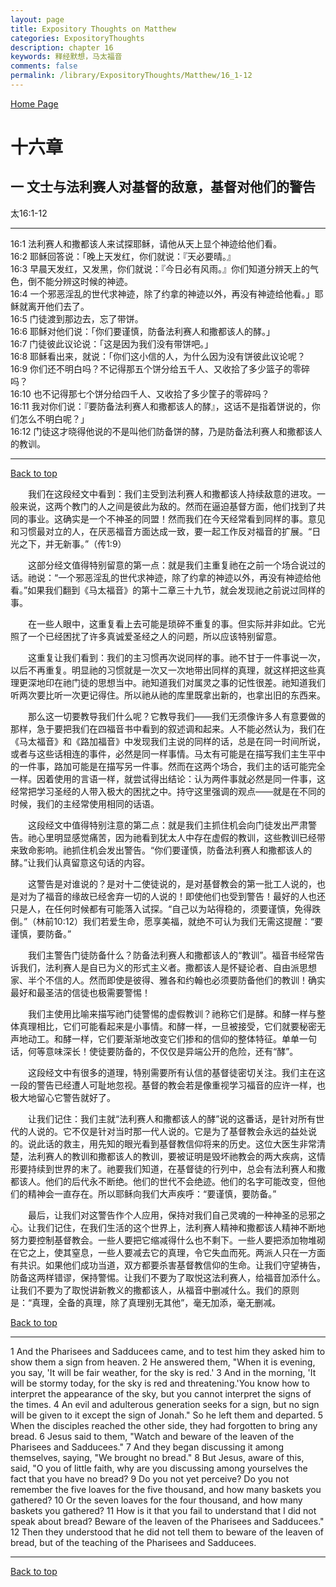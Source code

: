 ```yaml
---
layout: page
title: Expository Thoughts on Matthew
categories: ExpositoryThoughts
description: chapter 16
keywords: 释经默想，马太福音
comments: false
permalink: /library/ExpositoryThoughts/Matthew/16_1-12
---
```

[ Home Page ]({{site.baseurl}}/index) <br>

<a name="0"></a>
# 十六章 

## 一 文士与法利赛人对基督的敌意，基督对他们的警告

太16:1-12

***

16:1 法利赛人和撒都该人来试探耶稣，请他从天上显个神迹给他们看。<br>
16:2 耶稣回答说：「晚上天发红，你们就说：『天必要晴。』<br>
16:3 早晨天发红，又发黑，你们就说：『今日必有风雨。』你们知道分辨天上的气色，倒不能分辨这时候的神迹。<br>
16:4 一个邪恶淫乱的世代求神迹，除了约拿的神迹以外，再没有神迹给他看。」耶稣就离开他们去了。<br>
16:5 门徒渡到那边去，忘了带饼。<br>
16:6 耶稣对他们说：「你们要谨慎，防备法利赛人和撒都该人的酵。」<br>
16:7 门徒彼此议论说：「这是因为我们没有带饼吧。」<br>
16:8 耶稣看出来，就说：「你们这小信的人，为什么因为没有饼彼此议论呢？<br>
16:9 你们还不明白吗？不记得那五个饼分给五千人、又收拾了多少篮子的零碎吗？<br>
16:10 也不记得那七个饼分给四千人、又收拾了多少筐子的零碎吗？<br>
16:11 我对你们说：『要防备法利赛人和撒都该人的酵』，这话不是指着饼说的，你们怎么不明白呢？」<br>
16:12 门徒这才晓得他说的不是叫他们防备饼的酵，乃是防备法利赛人和撒都该人的教训。<br>

***

[Back to top](#0)

&emsp;&emsp;我们在这段经文中看到：我们主受到法利赛人和撒都该人持续敌意的进攻。一般来说，这两个教门的人之间是彼此为敌的。然而在逼迫基督方面，他们找到了共同的事业。这确实是一个不神圣的同盟！然而我们在今天经常看到同样的事。意见和习惯最对立的人，在厌恶福音方面达成一致，要一起工作反对福音的扩展。“日光之下，并无新事。”（传1:9）

&emsp;&emsp;这部分经文值得特别留意的第一点：就是我们主重复祂在之前一个场合说过的话。祂说：“一个邪恶淫乱的世代求神迹，除了约拿的神迹以外，再没有神迹给他看。”如果我们翻到《马太福音》的第十二章三十九节，就会发现祂之前说过同样的事。

&emsp;&emsp;在一些人眼中，这重复看上去可能是琐碎不重复的事。但实际并非如此。它光照了一个已经困扰了许多真诚爱圣经之人的问题，所以应该特别留意。

&emsp;&emsp;这重复让我们看到：我们的主习惯再次说同样的事。祂不甘于一件事说一次，以后不再重复。明显祂的习惯就是一次又一次地带出同样的真理，就这样把这些真理更深地印在祂门徒的思想当中。祂知道我们对属灵之事的记性很差。祂知道我们听两次要比听一次更记得住。所以祂从祂的库里既拿出新的，也拿出旧的东西来。

&emsp;&emsp;那么这一切要教导我们什么呢？它教导我们——我们无须像许多人有意要做的那样，急于要把我们在四福音书中看到的叙述调和起来。人不能必然认为，我们在《马太福音》和《路加福音》中发现我们主说的同样的话，总是在同一时间所说，或者与这些话相连的事件，必然是同一样事情。马太有可能是在描写我们主生平中的一件事，路加可能是在描写另一件事。然而在这两个场合，我们主的话可能完全一样。因着使用的言语一样，就尝试得出结论：认为两件事就必然是同一件事，这经常把学习圣经的人带入极大的困扰之中。持守这里强调的观点——就是在不同的时候，我们的主经常使用相同的话语。

&emsp;&emsp;这段经文中值得特别注意的第二点：就是我们主抓住机会向门徒发出严肃警告。祂心里明显感觉痛苦，因为祂看到犹太人中存在虚假的教训，这些教训已经带来致命影响。祂抓住机会发出警告。“你们要谨慎，防备法利赛人和撒都该人的酵。”让我们认真留意这句话的内容。

&emsp;&emsp;这警告是对谁说的？是对十二使徒说的，是对基督教会的第一批工人说的，也是对为了福音的缘故已经舍弃一切的人说的！即使他们也受到警告！最好的人也还只是人，在任何时候都有可能落入试探。“自己以为站得稳的，须要谨慎，免得跌倒。”（林前10:12）我们若爱生命，愿享美福，就绝不可认为我们无需这提醒：“要谨慎，要防备。”

&emsp;&emsp;我们主警告门徒防备什么？防备法利赛人和撒都该人的“教训”。福音书经常告诉我们，法利赛人是自已为义的形式主义者。撒都该人是怀疑论者、自由派思想家、半个不信的人。然而即使是彼得、雅各和约翰也必须要防备他们的教训！确实最好和最圣洁的信徒也极需要警惕！

&emsp;&emsp;我们主使用比喻来描写祂门徒警惕的虚假教训？祂称它们是酵。和酵一样与整体真理相比，它们可能看起来是小事情。和酵一样，一旦被接受，它们就要秘密无声地动工。和酵一样，它们要渐渐地改变它们掺和的信仰的整体特征。单单一句话，何等意味深长！使徒要防备的，不仅仅是异端公开的危险，还有“酵”。

&emsp;&emsp;这段经文中有很多的道理，特别需要所有认信的基督徒密切关注。我们主在这一段的警告已经遭人可耻地忽视。基督的教会若是像重视学习福音的应许一样，也极大地留心它警告就好了。

&emsp;&emsp;让我们记住：我们主就“法利赛人和撒都该人的酵”说的这番话，是针对所有世代的人说的。它不仅是针对当时那一代人说的。它是为了基督教会永远的益处说的。说此话的救主，用先知的眼光看到基督教信仰将来的历史。这位大医生非常清楚，法利赛人的教训和撒都该人的教训，要被证明是毁坏祂教会的两大疾病，这情形要持续到世界的末了。祂要我们知道，在基督徒的行列中，总会有法利赛人和撒都该人。他们的后代永不断绝。他们的世代不会绝迹。他们的名字可能改变，但他们的精神会一直存在。所以耶稣向我们大声疾呼：“要谨慎，要防备。”

&emsp;&emsp;最后，让我们对这警告作个人应用，保持对我们自己灵魂的一种神圣的忌邪之心。让我们记住，在我们生活的这个世界上，法利赛人精神和撒都该人精神不断地努力要控制基督教会。一些人要把它缩减得什么也不剩下。一些人要把添加物堆砌在它之上，使其窒息，一些人要减去它的真理，令它失血而死。两派人只在一方面有共识。如果他们成功当道，双方都要杀害基督教信仰的生命。让我们守望祷告，防备这两样错谬，保持警惕。让我们不要为了取悦这法利赛人，给福音加添什么。让我们不要为了取悦讲新教义的撒都该人，从福音中删减什么。我们的原则是：“真理，全备的真理，除了真理别无其他”，毫无加添，毫无删减。

[Back to top](#0)

***

1 And the Pharisees and Sadducees came, and to test him they asked him to show them a sign from heaven. 2 He answered them, "When it is evening, you say, 'It will be fair weather, for the sky is red.' 3 And in the morning, 'It will be stormy today, for the sky is red and threatening.'You know how to interpret the appearance of the sky, but you cannot interpret the signs of the times. 4 An evil and adulterous generation seeks for a sign, but no sign will be given to it except the sign of Jonah." So he left them and departed. 5 When the disciples reached the other side, they had forgotten to bring any bread. 6 Jesus said to them, "Watch and beware of the leaven of the Pharisees and Sadducees." 7 And they began discussing it among themselves, saying, "We brought no bread." 8 But Jesus, aware of this, said, "O you of little faith, why are you discussing among yourselves the fact that you have no bread? 9 Do you not yet perceive? Do you not remember the five loaves for the five thousand, and how many baskets you gathered? 10 Or the seven loaves for the four thousand, and how many baskets you gathered? 11 How is it that you fail to understand that I did not speak about bread? Beware of the leaven of the Pharisees and Sadducees." 12 Then they understood that he did not tell them to beware of the leaven of bread, but of the teaching of the Pharisees and Sadducees.

***

[Back to top](#0)
